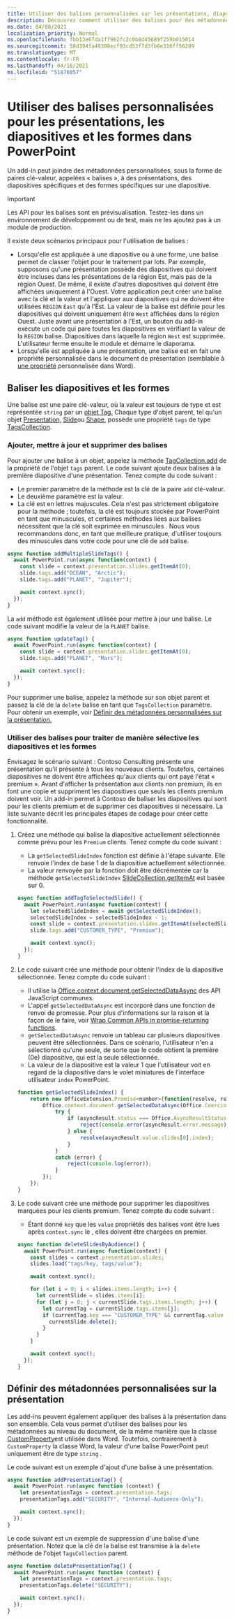 ```yaml
---
title: Utiliser des balises personnalisées sur les présentations, diapositives et formes dans PowerPoint
description: Découvrez comment utiliser des balises pour des métadonnées personnalisées sur les présentations, les diapositives et les formes.
ms.date: 04/08/2021
localization_priority: Normal
ms.openlocfilehash: fbb13e67da1f7962fc2c0b8d45689f259b015014
ms.sourcegitcommit: 58d394fa49308ecf93cd53f7d3fb6e316ff56209
ms.translationtype: MT
ms.contentlocale: fr-FR
ms.lasthandoff: 04/16/2021
ms.locfileid: "51876857"
---
```

# <a name="use-custom-tags-for-presentations-slides-and-shapes-in-powerpoint"></a>Utiliser des balises personnalisées pour les présentations, les diapositives et les formes dans PowerPoint

Un add-in peut joindre des métadonnées personnalisées, sous la forme de paires clé-valeur, appelées « balises », à des présentations, des diapositives spécifiques et des formes spécifiques sur une diapositive.

> [!IMPORTANT]
> Les API pour les balises sont en prévisualisation. Testez-les dans un environnement de développement ou de test, mais ne les ajoutez pas à un module de production.

Il existe deux scénarios principaux pour l'utilisation de balises :

- Lorsqu'elle est appliquée à une diapositive ou à une forme, une balise permet de classer l'objet pour le traitement par lots. Par exemple, supposons qu'une présentation possède des diapositives qui doivent être incluses dans les présentations de la région Est, mais pas de la région Ouest. De même, il existe d'autres diapositives qui doivent être affichées uniquement à l'Ouest. Votre application peut créer une balise avec la clé et la valeur et l'appliquer aux diapositives qui ne doivent être utilisées `REGION` `East` qu'à l'Est. La valeur de la balise est définie pour les diapositives qui doivent uniquement être `West` affichées dans la région Ouest. Juste avant une présentation à l'Est, un bouton du add-in exécute un code qui pare toutes les diapositives en vérifiant la valeur de la `REGION` balise. Diapositives dans laquelle la région `West` est supprimée. L'utilisateur ferme ensuite le module et démarre le diaporama.
- Lorsqu'elle est appliquée à une présentation, une balise est en fait une propriété personnalisée dans le document de présentation (semblable à [une propriété](/javascript/api/word/word.customproperty) personnalisée dans Word).

## <a name="tag-slides-and-shapes"></a>Baliser les diapositives et les formes

Une balise est une paire clé-valeur, où la valeur est toujours de type et est représentée `string` par un [objet Tag.](/javascript/api/powerpoint/powerpoint.tag) Chaque type d'objet parent, tel qu'un objet [Presentation,](/javascript/api/powerpoint/powerpoint.presentation) [Slide](/javascript/api/powerpoint/powerpoint.slide)ou [Shape,](/javascript/api/powerpoint/powerpoint.shape) possède une propriété `tags` de type [TagsCollection](/javascript/api/powerpoint/powerpoint.tagcollection).

### <a name="add-update-and-delete-tags"></a>Ajouter, mettre à jour et supprimer des balises

Pour ajouter une balise à un objet, appelez la méthode [TagCollection.add](/javascript/api/powerpoint/powerpoint.tagcollection#add_key__value_) de la propriété de l'objet `tags` parent. Le code suivant ajoute deux balises à la première diapositive d'une présentation. Tenez compte du code suivant :

- Le premier paramètre de la méthode est la clé de la paire `add` clé-valeur. 
- Le deuxième paramètre est la valeur.
- La clé est en lettres majuscules. Cela n'est pas strictement obligatoire pour la méthode ; toutefois, la clé est toujours stockée par PowerPoint en tant que minuscules, et certaines méthodes liées aux balises nécessitent que la clé soit exprimée en minuscules . Nous vous recommandons donc, en tant que meilleure pratique, d'utiliser toujours des minuscules dans votre code pour une clé de `add` balise. 

```javascript
async function addMultipleSlideTags() {
  await PowerPoint.run(async function(context) {
    const slide = context.presentation.slides.getItemAt(0);
    slide.tags.add("OCEAN", "Arctic");
    slide.tags.add("PLANET", "Jupiter");

    await context.sync();
  });
}
```

La `add` méthode est également utilisée pour mettre à jour une balise. Le code suivant modifie la valeur de la `PLANET` balise.

```javascript
async function updateTag() {
  await PowerPoint.run(async function(context) {
    const slide = context.presentation.slides.getItemAt(0);
    slide.tags.add("PLANET", "Mars");

    await context.sync();
  });
}
```

Pour supprimer une balise, appelez la méthode sur son objet parent et passez la clé de la `delete` balise en tant que `TagsCollection` paramètre. Pour obtenir un exemple, voir [Définir des métadonnées personnalisées sur la présentation.](#set-custom-metadata-on-the-presentation)

### <a name="use-tags-to-selectively-process-slides-and-shapes"></a>Utiliser des balises pour traiter de manière sélective les diapositives et les formes

Envisagez le scénario suivant : Contoso Consulting présente une présentation qu'il présente à tous les nouveaux clients. Toutefois, certaines diapositives ne doivent être affichées qu'aux clients qui ont payé l'état « premium ». Avant d'afficher la présentation aux clients non premium, ils en font une copie et suppriment les diapositives que seuls les clients premium doivent voir. Un add-in permet à Contoso de baliser les diapositives qui sont pour les clients premium et de supprimer ces diapositives si nécessaire. La liste suivante décrit les principales étapes de codage pour créer cette fonctionnalité.

1. Créez une méthode qui balise la diapositive actuellement sélectionnée comme prévu pour les `Premium` clients. Tenez compte du code suivant :

    - La `getSelectedSlideIndex` fonction est définie à l'étape suivante. Elle renvoie l'index de base 1 de la diapositive actuellement sélectionnée.
    - La valeur renvoyée par la fonction doit être décrémentée car la méthode `getSelectedSlideIndex` [SlideCollection.getItemAt](/javascript/api/powerpoint/powerpoint.slidecollection#getItemAt_index_) est basée sur 0.

    ```javascript
    async function addTagToSelectedSlide() {
      await PowerPoint.run(async function(context) {
        let selectedSlideIndex = await getSelectedSlideIndex();
        selectedSlideIndex = selectedSlideIndex - 1;
        const slide = context.presentation.slides.getItemAt(selectedSlideIndex);
        slide.tags.add("CUSTOMER_TYPE", "Premium");
    
        await context.sync();
      });
    }
    ```

2. Le code suivant crée une méthode pour obtenir l'index de la diapositive sélectionnée. Tenez compte du code suivant :

    - Il utilise la [Office.context.document.getSelectedDataAsync](/javascript/api/office/office.document#getSelectedDataAsync_coercionType__callback_) des API JavaScript communes.
    - L'appel `getSelectedDataAsync` est incorporé dans une fonction de renvoi de promesse. Pour plus d'informations sur la raison et la façon de le faire, voir [Wrap Common APIs in promise-returning functions](../develop/asynchronous-programming-in-office-add-ins.md#wrap-common-apis-in-promise-returning-functions).
    - `getSelectedDataAsync` renvoie un tableau car plusieurs diapositives peuvent être sélectionnées. Dans ce scénario, l'utilisateur n'en a sélectionné qu'une seule, de sorte que le code obtient la première (0e) diapositive, qui est la seule sélectionnée.
    - La valeur de la diapositive est la valeur 1 que l'utilisateur voit en regard de la diapositive dans le volet miniatures de l'interface utilisateur `index` PowerPoint.

    ```javascript
    function getSelectedSlideIndex() {
        return new OfficeExtension.Promise<number>(function(resolve, reject) {
            Office.context.document.getSelectedDataAsync(Office.CoercionType.SlideRange, function(asyncResult) {
                try {
                    if (asyncResult.status === Office.AsyncResultStatus.Failed) {
                        reject(console.error(asyncResult.error.message));
                    } else {
                        resolve(asyncResult.value.slides[0].index);
                    }
                } 
                catch (error) {
                    reject(console.log(error));
                }
            });
        });
    }
    ```

3. Le code suivant crée une méthode pour supprimer les diapositives marquées pour les clients premium. Tenez compte du code suivant :

    - Étant donné `key` que les `value` propriétés des balises vont être lues après `context.sync` le , elles doivent être chargées en premier.

    ```javascript
    async function deleteSlidesByAudience() {
      await PowerPoint.run(async function(context) {
        const slides = context.presentation.slides;
        slides.load("tags/key, tags/value");
    
        await context.sync();
    
        for (let i = 0; i < slides.items.length; i++) {
          let currentSlide = slides.items[i];
          for (let j = 0; j < currentSlide.tags.items.length; j++) {
            let currentTag = currentSlide.tags.items[j];
            if (currentTag.key === "CUSTOMER_TYPE" && currentTag.value === "Premium") {
              currentSlide.delete();
            }
          }
        }
    
        await context.sync();
      });
    }
    ```

## <a name="set-custom-metadata-on-the-presentation"></a>Définir des métadonnées personnalisées sur la présentation

Les add-ins peuvent également appliquer des balises à la présentation dans son ensemble. Cela vous permet d'utiliser des balises pour les métadonnées au niveau du document, de la même manière que la classe [CustomProperty](/javascript/api/word/word.customproperty)est utilisée dans Word. Toutefois, contrairement à `CustomProperty` la classe Word, la valeur d'une balise PowerPoint peut uniquement être de type `string` .

Le code suivant est un exemple d'ajout d'une balise à une présentation. 

```javascript
async function addPresentationTag() {
  await PowerPoint.run(async function (context) {
    let presentationTags = context.presentation.tags;
    presentationTags.add("SECURITY", "Internal-Audience-Only");

    await context.sync();
  });
}
```

Le code suivant est un exemple de suppression d'une balise d'une présentation. Notez que la clé de la balise est transmise à la `delete` méthode de l'objet `TagsCollection` parent.

```javascript
async function deletePresentationTag() {
  await PowerPoint.run(async function (context) {
    let presentationTags = context.presentation.tags;
    presentationTags.delete("SECURITY");

    await context.sync();
  });
}
```
